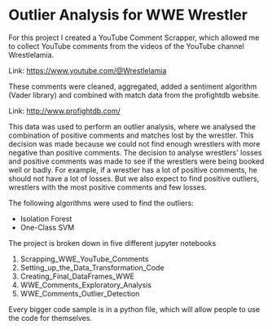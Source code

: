 # Outlier Analysis for WWE Wrestler

For this project I created a YouTube Comment Scrapper, which allowed me to collect YouTube comments from the videos of the YouTube channel Wrestlelamia.

Link: https://www.youtube.com/@Wrestlelamia

These comments were cleaned, aggregated, added a sentiment algorithm (Vader library) and combined with match data from the profightdb website.

Link: http://www.profightdb.com/

This data was used to perform an outlier analysis, where we analysed the combination of positive comments and matches lost by the wrestler. This decision was made because we could not find enough wrestlers with more negative than positive comments.
The decision to analyse wrestlers' losses and positive comments was made to see if the wrestlers were being booked well or badly. For example, if a wrestler has a lot of positive comments, he should not have a lot of losses. But we also expect to find positive outliers, wrestlers with the most positive comments and few losses.

The following algorithms were used to find the outliers:

- Isolation Forest
- One-Class SVM

The project is broken down in five different jupyter notebooks

1. Scrapping_WWE_YouTube_Comments
2. Setting_up_the_Data_Transformation_Code
3. Creating_Final_DataFrames_WWE
4. WWE_Comments_Exploratory_Analysis
5. WWE_Comments_Outlier_Detection

Every bigger code sample is in a python file, which will allow people to use the code for themselves.